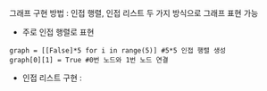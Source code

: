 그래프 구현 방법 : 인접 행렬, 인접 리스트 두 가지 방식으로 그래프 표현 가능
  - 주로 인접 행렬로 표현
  ~~~
  graph = [[False]*5 for i in range(5)] #5*5 인접 행렬 생성
  graph[0][1] = True #0번 노드와 1번 노드 연결
  ~~~

  - 인접 리스트 구현 : 
